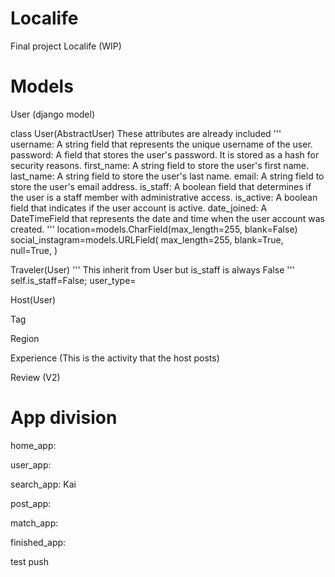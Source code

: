 # Localife
Final project Localife (WIP)


# Models



User (django model)

class User(AbstractUser)
These attributes are already included
'''
username: A string field that represents the unique username of the user.
password: A field that stores the user's password. It is stored as a hash for security reasons.
first_name: A string field to store the user's first name.
last_name: A string field to store the user's last name.
email: A string field to store the user's email address.
is_staff: A boolean field that determines if the user is a staff member with administrative access.
is_active: A boolean field that indicates if the user account is active.
date_joined: A DateTimeField that represents the date and time when the user account was created.
'''
location=models.CharField(max_length=255, blank=False)
social_instagram=models.URLField(
    max_length=255,
    blank=True,
    null=True,
)


Traveler(User)
'''
This inherit from User but is_staff is always False
'''
self.is_staff=False;
user_type=




Host(User)



Tag



Region




Experience (This is the activity that the host posts)


Review (V2)




# App division

home_app:

user_app:

search_app: Kai

post_app:

match_app:

finished_app:

test push


